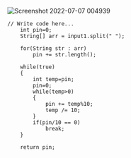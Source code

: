 ![Screenshot 2022-07-07 004939](https://user-images.githubusercontent.com/56172886/177626441-9a4b17f4-ed12-46a3-bda3-4872def23632.png)

    
    // Write code here...
		int pin=0;
		String[] arr = input1.split(" ");

		for(String str : arr)
			pin += str.length();

		while(true)
		{
			int temp=pin;
			pin=0;
			while(temp>0)
			{
				pin += temp%10;
				temp /= 10;
			}
			if(pin/10 == 0)
				break;
		}
		
		return pin;
